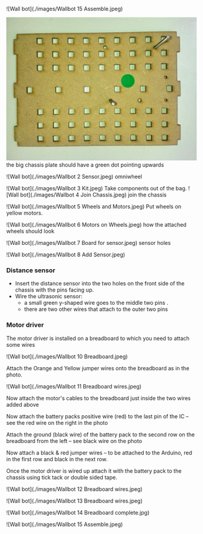 

![Wall bot](./images/Wallbot 15 Assemble.jpeg)


![Wall bot](./images/Wallbot1_Chassis.jpeg)
the big chassis plate should have a green dot pointing upwards

![Wall bot](./images/Wallbot 2 Sensor.jpeg)
omniwheel

![Wall bot](./images/Wallbot 3 Kit.jpeg)
Take components out of the bag.
![Wall bot](./images/Wallbot 4 Join Chassis.jpeg)
join the chassis

![Wall bot](./images/Wallbot 5 Wheels and Motors.jpeg)
Put wheels on yellow motors.

![Wall bot](./images/Wallbot 6 Motors on Wheels.jpeg)
how the attached wheels should look

![Wall bot](./images/Wallbot 7 Board for sensor.jpeg)
sensor holes

![Wall bot](./images/Wallbot 8 Add Sensor.jpeg)

### Distance sensor

* Insert the distance sensor into the two holes on the front side of the chassis with the pins facing up.
* Wire the ultrasonic sensor:
	* a small green y-shaped wire goes to the middle two pins .
	* there are two other wires that attach to the outer two pins

### Motor driver

The motor driver is installed on a breadboard to which you need to attach some wires

![Wall bot](./images/Wallbot 10 Breadboard.jpeg)

Attach the Orange and Yellow jumper wires onto the breadboard as in the photo.

![Wall bot](./images/Wallbot 11 Breadboard wires.jpeg)

Now attach the motor's cables to the breadboard just inside the  two wires added above
	
Now attach the battery packs positive wire (red) to the last pin of the IC – see the red wire on the right in the photo

Attach the ground (black wire) of the battery pack to the second row on the breadboard from the left – see black wire on    the photo

Now attach a black & red jumper wires – to be attached to the Arduino, red in the first row and black in the next row.  

Once the motor driver is wired up attach it with the battery pack to the chassis using tick tack or double sided tape.

![Wall bot](./images/Wallbot 12 Breadboard wires.jpeg)

![Wall bot](./images/Wallbot 13 Breadboard wires.jpeg)

![Wall bot](./images/Wallbot 14 Breadboard complete.jpg)


![Wall bot](./images/Wallbot 15 Assemble.jpeg)
